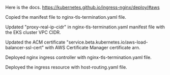 Here is the docs.
https://kubernetes.github.io/ingress-nginx/deploy/#aws

Copied the manifest file to nginx-tls-termination.yaml file.

Updated "proxy-real-ip-cidr" in nginx-tls-termination.yaml manifest file with the EKS cluster VPC CIDR.

Updated the ACM certificate "service.beta.kubernetes.io/aws-load-balancer-ssl-cert" with AWS Certificate Manager certificate arn.

Deployed nginx ingress controller with nginx-tls-termination.yaml file.

Deployed the ingress resource with host-routing.yaml file.